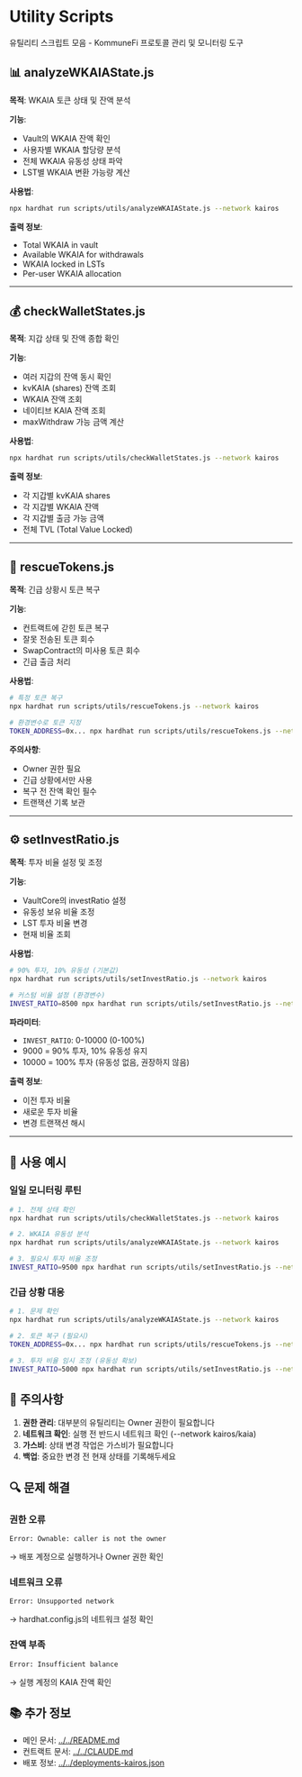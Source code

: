 # Utility Scripts

유틸리티 스크립트 모음 - KommuneFi 프로토콜 관리 및 모니터링 도구

## 📊 analyzeWKAIAState.js

**목적**: WKAIA 토큰 상태 및 잔액 분석

**기능**:
- Vault의 WKAIA 잔액 확인
- 사용자별 WKAIA 할당량 분석
- 전체 WKAIA 유동성 상태 파악
- LST별 WKAIA 변환 가능량 계산

**사용법**:
```bash
npx hardhat run scripts/utils/analyzeWKAIAState.js --network kairos
```

**출력 정보**:
- Total WKAIA in vault
- Available WKAIA for withdrawals
- WKAIA locked in LSTs
- Per-user WKAIA allocation

---

## 💰 checkWalletStates.js

**목적**: 지갑 상태 및 잔액 종합 확인

**기능**:
- 여러 지갑의 잔액 동시 확인
- kvKAIA (shares) 잔액 조회
- WKAIA 잔액 조회
- 네이티브 KAIA 잔액 조회
- maxWithdraw 가능 금액 계산

**사용법**:
```bash
npx hardhat run scripts/utils/checkWalletStates.js --network kairos
```

**출력 정보**:
- 각 지갑별 kvKAIA shares
- 각 지갑별 WKAIA 잔액
- 각 지갑별 출금 가능 금액
- 전체 TVL (Total Value Locked)

---

## 🚨 rescueTokens.js

**목적**: 긴급 상황시 토큰 복구

**기능**:
- 컨트랙트에 갇힌 토큰 복구
- 잘못 전송된 토큰 회수
- SwapContract의 미사용 토큰 회수
- 긴급 출금 처리

**사용법**:
```bash
# 특정 토큰 복구
npx hardhat run scripts/utils/rescueTokens.js --network kairos

# 환경변수로 토큰 지정
TOKEN_ADDRESS=0x... npx hardhat run scripts/utils/rescueTokens.js --network kairos
```

**주의사항**:
- Owner 권한 필요
- 긴급 상황에서만 사용
- 복구 전 잔액 확인 필수
- 트랜잭션 기록 보관

---

## ⚙️ setInvestRatio.js

**목적**: 투자 비율 설정 및 조정

**기능**:
- VaultCore의 investRatio 설정
- 유동성 보유 비율 조정
- LST 투자 비율 변경
- 현재 비율 조회

**사용법**:
```bash
# 90% 투자, 10% 유동성 (기본값)
npx hardhat run scripts/utils/setInvestRatio.js --network kairos

# 커스텀 비율 설정 (환경변수)
INVEST_RATIO=8500 npx hardhat run scripts/utils/setInvestRatio.js --network kairos
```

**파라미터**:
- `INVEST_RATIO`: 0-10000 (0-100%)
- 9000 = 90% 투자, 10% 유동성 유지
- 10000 = 100% 투자 (유동성 없음, 권장하지 않음)

**출력 정보**:
- 이전 투자 비율
- 새로운 투자 비율
- 변경 트랜잭션 해시

---

## 🔧 사용 예시

### 일일 모니터링 루틴
```bash
# 1. 전체 상태 확인
npx hardhat run scripts/utils/checkWalletStates.js --network kairos

# 2. WKAIA 유동성 분석
npx hardhat run scripts/utils/analyzeWKAIAState.js --network kairos

# 3. 필요시 투자 비율 조정
INVEST_RATIO=9500 npx hardhat run scripts/utils/setInvestRatio.js --network kairos
```

### 긴급 상황 대응
```bash
# 1. 문제 확인
npx hardhat run scripts/utils/analyzeWKAIAState.js --network kairos

# 2. 토큰 복구 (필요시)
TOKEN_ADDRESS=0x... npx hardhat run scripts/utils/rescueTokens.js --network kairos

# 3. 투자 비율 임시 조정 (유동성 확보)
INVEST_RATIO=5000 npx hardhat run scripts/utils/setInvestRatio.js --network kairos
```

## 📝 주의사항

1. **권한 관리**: 대부분의 유틸리티는 Owner 권한이 필요합니다
2. **네트워크 확인**: 실행 전 반드시 네트워크 확인 (--network kairos/kaia)
3. **가스비**: 상태 변경 작업은 가스비가 필요합니다
4. **백업**: 중요한 변경 전 현재 상태를 기록해두세요

## 🔍 문제 해결

### 권한 오류
```
Error: Ownable: caller is not the owner
```
→ 배포 계정으로 실행하거나 Owner 권한 확인

### 네트워크 오류
```
Error: Unsupported network
```
→ hardhat.config.js의 네트워크 설정 확인

### 잔액 부족
```
Error: Insufficient balance
```
→ 실행 계정의 KAIA 잔액 확인

## 📚 추가 정보

- 메인 문서: [../../README.md](../../README.md)
- 컨트랙트 문서: [../../CLAUDE.md](../../CLAUDE.md)
- 배포 정보: [../../deployments-kairos.json](../../deployments-kairos.json)